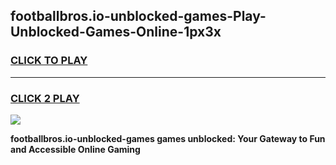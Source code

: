 
## footballbros.io-unblocked-games-Play-Unblocked-Games-Online-1px3x
<h3>
<a href="https://premium76.site?title=footballbros.io-unblocked-games&ref=25A">CLICK TO PLAY</a></h3>
<hr>

<h3>
<a href="https://premium76.site?title=footballbros.io-unblocked-games&ref=25A">CLICK 2 PLAY</a>
  
</h3>

<a href="https://premium76.site?title=footballbros.io-unblocked-games&ref=25A"><img src="https://clearcache.store/games.png"></a>


**footballbros.io-unblocked-games games unblocked: Your Gateway to Fun and Accessible Online Gaming**
